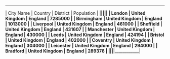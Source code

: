  _____________________________________________________ 
|  City Name |        Country | District | Population |
|____________|________________|__________|____________|
|     London | United Kingdom |  England |    7285000 |
| Birmingham | United Kingdom |  England |    1013000 |
|  Liverpool | United Kingdom |  England |     461000 |
|  Sheffield | United Kingdom |  England |     431607 |
| Manchester | United Kingdom |  England |     430000 |
|      Leeds | United Kingdom |  England |     424194 |
|    Bristol | United Kingdom |  England |     402000 |
|   Coventry | United Kingdom |  England |     304000 |
|  Leicester | United Kingdom |  England |     294000 |
|   Bradford | United Kingdom |  England |     289376 |
|____________|________________|__________|____________|